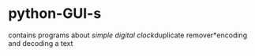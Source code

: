 # python-GUI-s
contains programs about *simple digital clock*duplicate remover*encoding and decoding a text

